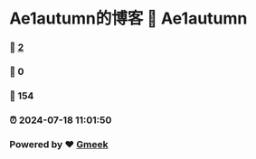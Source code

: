 # Ae1autumn的博客 :link: Ae1autumn 
### :page_facing_up: [2](Ae1autumn/tag.html) 
### :speech_balloon: 0 
### :hibiscus: 154 
### :alarm_clock: 2024-07-18 11:01:50 
### Powered by :heart: [Gmeek](https://github.com/Meekdai/Gmeek)
